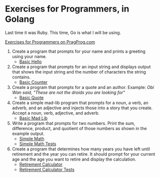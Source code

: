 # Exercises for Programmers, in Golang

Last time it was Ruby. This time, Go is what I will be using.

[Exercises for Programmers on PragProg.com][e4p]

1. Create a program that prompts for your name and prints a greeting using your name.
   * [Basic Hello](01-say-hello/hello-basic.go)
1. Create a program that prompts for an input string and displays output that shows the input 
string and the number of characters the string contains.
   * [Basic Counter](02-character-count/counter-basic.go)
1. Create a program that prompts for a quote and an author. Example: _Obi Wan said, "These are not 
the droids you are looking for"_
   * [Basic Quote](03-printing-quotes/quote-basic.go)
1. Create a simple mad-lib program that prompts for a noun, a verb, an adverb, and an adjective 
and injects those into a story that you create. Accept a noun, verb, adjective, and adverb.
   * [Basic Mad Lib](04-mad-lib/basic-mad-lib.go)
1. Write a program that prompts for two numbers. Print the sum, difference, product, and quotient 
of those numbers as shown in the example output.
   * [Simple Math](05-simple-math/simple_math.go)
   * [Simple Math Tests](05-simple-math/simple_math_test.go)
1. Create a program that determines how many years you have left until retirement and the year you 
can retire. It should prompt for your current age and the age you want to retire and display the
calculation.
   * [Retirement Calculator](06-retirement-calc/retirement_calc.go)
   * [Retirement Calculator Tests](06-retirement-calc/retirement_calc_test.go)

[e4p]: https://pragprog.com/book/bhwb/exercises-for-programmers
